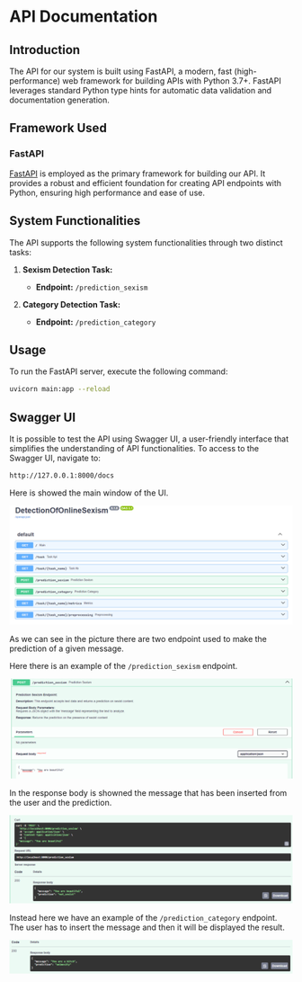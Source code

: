 # API Documentation

## Introduction

The API for our system is built using FastAPI, a modern, fast (high-performance) web framework for building APIs with Python 3.7+. FastAPI leverages standard Python type hints for automatic data validation and documentation generation.

## Framework Used

### FastAPI

[FastAPI](https://fastapi.tiangolo.com/) is employed as the primary framework for building our API. It provides a robust and efficient foundation for creating API endpoints with Python, ensuring high performance and ease of use.

## System Functionalities

The API supports the following system functionalities through two distinct tasks:

1. **Sexism Detection Task:**
   - **Endpoint:** `/prediction_sexism`

2. **Category Detection Task:**
   - **Endpoint:** `/prediction_category`

## Usage

To run the FastAPI server, execute the following command:

```bash
uvicorn main:app --reload
```
## Swagger UI
It is possible to test the API  using Swagger UI, a user-friendly interface that simplifies the understanding of API functionalities. To access to the Swagger UI, navigate to:

```bash
http://127.0.0.1:8000/docs
```
Here is showed the main window of the UI.

![SwaggerUI](../../references/images_doc/SwaggerUI.png)

As we can see in the picture there are two endpoint used to make the prediction of a given message. 

Here there is an example of the `/prediction_sexism` endpoint.

![Sexism1](../../references/images_doc/Sexism1.png)

In the response body is showned the message that has been inserted from the user and the prediction.

![Sexism2](../../references/images_doc/Sexism2.png)

Instead here we have an example  of the `/prediction_category` endpoint. The user has to insert the message and then it will be displayed the result.

![Category1](../../references/images_doc/Category1.png)

